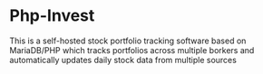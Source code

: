 # Php-Invest
This is a self-hosted stock portfolio tracking software based on MariaDB/PHP which tracks portfolios across multiple borkers and automatically updates daily stock data from multiple sources
